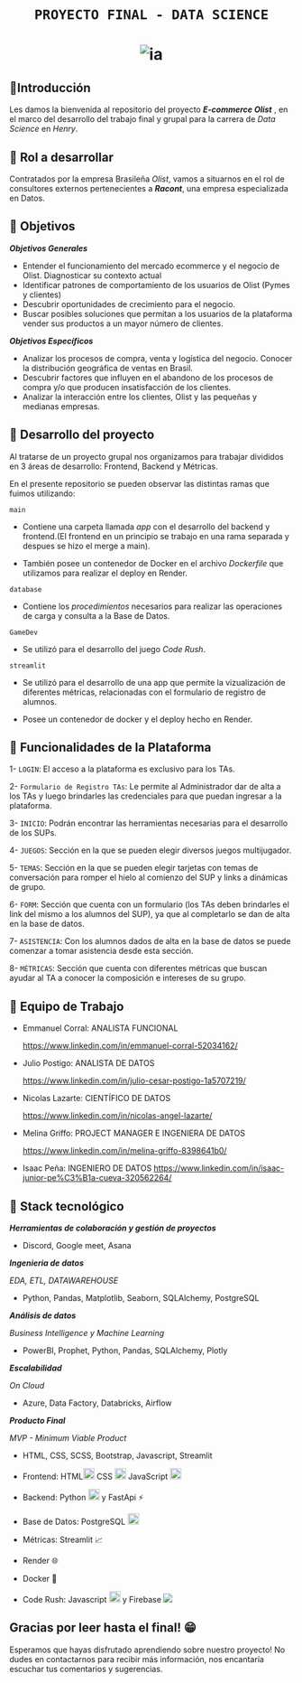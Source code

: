 # <h1 align=center>**`PROYECTO FINAL - DATA SCIENCE`**</h1>

# <h1 align=center> ![ia](https://emoji.slack-edge.com/TPRS7H4PN/henry-pm/4658c1bc769b53ae.png) </h1>

##  🔹**Introducción**
 
Les damos la bienvenida al repositorio del proyecto ***E-commerce Olist*** , en el marco del desarrollo del trabajo final y grupal para la carrera de *Data Science* en *Henry*.

##  :small_blue_diamond: **Rol a desarrollar**
Contratados por la empresa Brasileña *Olist*, vamos a situarnos en el rol de consultores externos pertenecientes a ***Racont***, una empresa especializada en Datos. 

##  :small_blue_diamond: **Objetivos**
***Objetivos Generales***
- Entender el funcionamiento del mercado ecommerce y el negocio de Olist. Diagnosticar su contexto actual
- Identificar patrones de comportamiento de los usuarios de Olist (Pymes y clientes)
- Descubrir oportunidades de crecimiento para el negocio.
- Buscar posibles soluciones que permitan a los usuarios de la plataforma vender sus productos a un mayor número de clientes.

***Objetivos Específicos***
- Analizar los procesos de compra, venta y logística del negocio. Conocer la distribución geográfica de ventas en Brasil.
- Descubrir factores que influyen en el abandono de los procesos de compra y/o que producen insatisfacción de los clientes.
- Analizar la interacción entre los clientes, Olist y las pequeñas y medianas empresas.

## :small_orange_diamond: **Desarrollo del proyecto**

Al tratarse de un proyecto grupal nos organizamos para trabajar divididos en 3 áreas de desarrollo: Frontend, Backend y Métricas. 

En el presente repositorio se pueden observar las distintas ramas que fuimos utilizando:

`main`
- Contiene una carpeta llamada *app* con el desarrollo del backend y frontend.(El frontend en un principio se trabajo en una rama separada y despues se hizo el merge a main). 

- También posee un contenedor de Docker en el archivo *Dockerfile* que utilizamos para realizar el deploy en Render.
        
`database`
- Contiene los *procedimientos* necesarios para realizar las operaciones de carga y consulta a la Base de Datos.

`GameDev`
- Se utilizó para el desarrollo del juego *Code Rush*.

`streamlit`
- Se utilizó para el desarrollo de una app que permite la vizualización de diferentes métricas, relacionadas con el formulario de registro de alumnos.
             
- Posee un contenedor de docker y el deploy hecho en Render.




## :small_orange_diamond: **Funcionalidades de la Plataforma**


1- `LOGIN`: El acceso a la plataforma es exclusivo para los TAs.

2- `Formulario de Registro TAs`: Le permite al Administrador dar de alta a los TAs y luego brindarles las credenciales para que puedan ingresar a la plataforma.

3- `INICIO`: Podrán encontrar las herramientas necesarias para el desarrollo de los SUPs.

4- `JUEGOS`: Sección en la que se pueden elegir diversos juegos multijugador.

5- `TEMAS`: Sección en la que se pueden elegir tarjetas con temas de conversación para romper el hielo al comienzo del SUP y links a dinámicas de grupo.

6- `FORM`: Sección que cuenta con un formulario (los TAs deben brindarles el link del mismo a los alumnos del SUP), ya que al completarlo se dan de alta en la base de datos.

7- `ASISTENCIA`: Con los alumnos dados de alta en la base de datos se puede comenzar a tomar asistencia desde esta sección.

8- `MÉTRICAS`: Sección que cuenta con diferentes métricas que buscan ayudar al TA a conocer la composición e intereses de su grupo.





## :small_blue_diamond: **Equipo de Trabajo**


 - Emmanuel Corral: ANALISTA FUNCIONAL
 
    https://www.linkedin.com/in/emmanuel-corral-52034162/
 
 - Julio Postigo: ANALISTA DE DATOS
 
   https://www.linkedin.com/in/julio-cesar-postigo-1a5707219/
 
 - Nicolas Lazarte: CIENTÍFICO DE DATOS
 
   https://www.linkedin.com/in/nicolas-angel-lazarte/
 
 - Melina Griffo: PROJECT MANAGER E INGENIERA DE DATOS
 
   https://www.linkedin.com/in/melina-griffo-8398641b0/
   
  - Isaac Peña: INGENIERO DE DATOS
   https://www.linkedin.com/in/isaac-junior-pe%C3%B1a-cueva-320562264/
 
## :small_blue_diamond: **Stack tecnológico**

***Herramientas de colaboración y gestión de proyectos***

- Discord, Google meet, Asana

***Ingenieria de datos***

*EDA, ETL, DATAWAREHOUSE*
- Python, Pandas, Matplotlib, Seaborn, SQLAlchemy, PostgreSQL

***Análisis de datos***

*Business Intelligence y Machine Learning*
- PowerBI, Prophet, Python, Pandas, SQLAlchemy, Plotly

***Escalabilidad***

*On Cloud*
- Azure, Data Factory, Databricks, Airflow

***Producto Final***

*MVP - Minimum Viable Product*
- HTML, CSS, SCSS, Bootstrap, Javascript, Streamlit




















- Frontend: HTML<a href="https://emoji.gg/emoji/HTML"><img src="https://cdn3.emoji.gg/emojis/HTML.png" width="20px" height="20px" alt="HTML"></a> CSS <a href="https://emoji.gg/emoji/css"><img src="https://cdn3.emoji.gg/emojis/css.png" width="20px" height="20px" alt="css"></a> JavaScript <a href="https://emoji.gg/emoji/8009-java-js"><img src="https://cdn3.emoji.gg/emojis/8009-java-js.png" width="20px" height="20px" alt="Java_Js"></a>

- Backend: Python <a href="https://emoji.gg/emoji/9794-python"><img src="https://cdn3.emoji.gg/emojis/9794-python.png" width="20px" height="20px" alt="python"></a> y FastApi :zap:

- Base de Datos: PostgreSQL <a href="https://emoji.gg/emoji/6648_dataemoji"><img src="https://cdn3.emoji.gg/emojis/6648_dataemoji.png" width="20px" height="20px" alt="dataemoji"></a>

- Métricas: Streamlit :chart_with_upwards_trend:

- Render :globe_with_meridians:

- Docker :whale2:

- Code Rush: Javascript  <a href="https://emoji.gg/emoji/8009-java-js"><img src="https://cdn3.emoji.gg/emojis/8009-java-js.png" width="20px" height="20px" alt="Java_Js"></a> y Firebase <img src="https://img.icons8.com/color/20/null/google-firebase-console.png"/>


## **Gracias por leer hasta el final! :grin:**

Esperamos que hayas disfrutado aprendiendo sobre nuestro proyecto! No dudes en contactarnos para recibir más información, nos encantaría escuchar tus comentarios y sugerencias.
